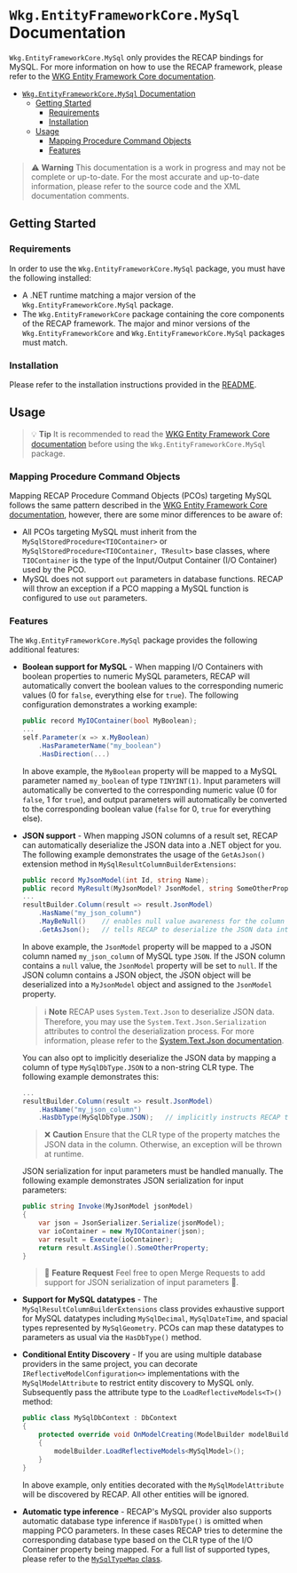 # `Wkg.EntityFrameworkCore.MySql` Documentation

`Wkg.EntityFrameworkCore.MySql` only provides the RECAP bindings for MySQL. For more information on how to use the RECAP framework, please refer to the [WKG Entity Framework Core documentation](https://github.com/WKG-Software-GmbH/wkg-entity-framework-core/blob/main/docs/documentation.md).

- [`Wkg.EntityFrameworkCore.MySql` Documentation](#wkgentityframeworkcoremysql-documentation)
  - [Getting Started](#getting-started)
    - [Requirements](#requirements)
    - [Installation](#installation)
  - [Usage](#usage)
    - [Mapping Procedure Command Objects](#mapping-procedure-command-objects)
    - [Features](#features)

> :warning: **Warning**
> This documentation is a work in progress and may not be complete or up-to-date. For the most accurate and up-to-date information, please refer to the source code and the XML documentation comments.

## Getting Started

### Requirements

In order to use the `Wkg.EntityFrameworkCore.MySql` package, you must have the following installed:

- A .NET runtime matching a major version of the `Wkg.EntityFrameworkCore.MySql` package.
- The `Wkg.EntityFrameworkCore` package containing the core components of the RECAP framework. The major and minor versions of the `Wkg.EntityFrameworkCore` and `Wkg.EntityFrameworkCore.MySql` packages must match.

### Installation

Please refer to the installation instructions provided in the [README](../README.md).

## Usage

> :bulb: **Tip**
> It is recommended to read the [WKG Entity Framework Core documentation](https://github.com/WKG-Software-GmbH/wkg-entity-framework-core/blob/main/docs/documentation.md) before using the `Wkg.EntityFrameworkCore.MySql` package.

### Mapping Procedure Command Objects

Mapping RECAP Procedure Command Objects (PCOs) targeting MySQL follows the same pattern described in the [WKG Entity Framework Core documentation](https://github.com/WKG-Software-GmbH/wkg-entity-framework-core/blob/main/docs/documentation.md#getting-started-with-pco-mapping), however, there are some minor differences to be aware of:

- All PCOs targeting MySQL must inherit from the `MySqlStoredProcedure<TIOContainer>` or `MySqlStoredProcedure<TIOContainer, TResult>` base classes, where `TIOContainer` is the type of the Input/Output Container (I/O Container) used by the PCO.
- MySQL does not support `out` parameters in database functions. RECAP will throw an exception if a PCO mapping a MySQL function is configured to use `out` parameters.

### Features

The `Wkg.EntityFrameworkCore.MySql` package provides the following additional features:

- **Boolean support for MySQL** - When mapping I/O Containers with boolean properties to numeric MySQL parameters, RECAP will automatically convert the boolean values to the corresponding numeric values (0 for `false`, everything else for `true`). The following configuration demonstrates a working example:

    ```csharp
    public record MyIOContainer(bool MyBoolean);
    ...
    self.Parameter(x => x.MyBoolean)
        .HasParameterName("my_boolean")
        .HasDirection(...)
    ```
    
    In above example, the `MyBoolean` property will be mapped to a MySQL parameter named `my_boolean` of type `TINYINT(1)`. Input parameters will automatically be converted to the corresponding numeric value (0 for `false`, 1 for `true`), and output parameters will automatically be converted to the corresponding boolean value (`false` for 0, `true` for everything else).
- **JSON support** - When mapping JSON columns of a result set, RECAP can automatically deserialize the JSON data into a .NET object for you. The following example demonstrates the usage of the `GetAsJson()` extension method in `MySqlResultColumnBuilderExtensions`:

    ```csharp
    public record MyJsonModel(int Id, string Name);
    public record MyResult(MyJsonModel? JsonModel, string SomeOtherProperty);
    ...
    resultBuilder.Column(result => result.JsonModel)
        .HasName("my_json_column")
        .MayBeNull()    // enables null value awareness for the column
        .GetAsJson();   // tells RECAP to deserialize the JSON data into the CLR type of the property
    ```
    
    In above example, the `JsonModel` property will be mapped to a JSON column named `my_json_column` of MySQL type `JSON`. If the JSON column contains a `null` value, the `JsonModel` property will be set to `null`. If the JSON column contains a JSON object, the JSON object will be deserialized into a `MyJsonModel` object and assigned to the `JsonModel` property.

    > :information_source: **Note**
    > RECAP uses `System.Text.Json` to deserialize JSON data. Therefore, you may use the `System.Text.Json.Serialization` attributes to control the deserialization process. For more information, please refer to the [System.Text.Json documentation](https://learn.microsoft.com/en-us/dotnet/api/system.text.json.serialization?view=net-7.0).

    You can also opt to implicitly deserialize the JSON data by mapping a column of type `MySqlDbType.JSON` to a non-string CLR type. The following example demonstrates this:

    ```csharp
    ...
    resultBuilder.Column(result => result.JsonModel)
        .HasName("my_json_column")
        .HasDbType(MySqlDbType.JSON);   // implicitly instructs RECAP to deserialize the JSON data into the CLR type of the property
    ```

    > :x: **Caution**
    > Ensure that the CLR type of the property matches the JSON data in the column. Otherwise, an exception will be thrown at runtime.

    JSON serialization for input parameters must be handled manually. The following example demonstrates JSON serialization for input parameters:

    ```csharp
    public string Invoke(MyJsonModel jsonModel)
    {
        var json = JsonSerializer.Serialize(jsonModel);
        var ioContainer = new MyIOContainer(json);
        var result = Execute(ioContainer);
        return result.AsSingle().SomeOtherProperty;
    }
    ```

    > :pray: **Feature Request**
    > Feel free to open Merge Requests to add support for JSON serialization of input parameters :eyes:.
    
- **Support for MySQL datatypes** - The `MySqlResultColumnBuilderExtensions` class provides exhaustive support for MySQL datatypes including `MySqlDecimal`, `MySqlDateTime`, and spacial types represented by `MySqlGeometry`. PCOs can map these datatypes to parameters as usual via the `HasDbType()` method.
- **Conditional Entity Discovery** - If you are using multiple database providers in the same project, you can decorate `IReflectiveModelConfiguration<>` implementations with the `MySqlModelAttribute` to restrict entity discovery to MySQL only. Subsequently pass the attribute type to the `LoadReflectiveModels<T>()` method:
  
    ```csharp
    public class MySqlDbContext : DbContext
    {
        protected override void OnModelCreating(ModelBuilder modelBuilder)
        {
            modelBuilder.LoadReflectiveModels<MySqlModel>();
        }
    }
    ```
    
    In above example, only entities decorated with the `MySqlModelAttribute` will be discovered by RECAP. All other entities will be ignored.
- **Automatic type inference** - RECAP's MySQL provider also supports automatic database type inference if `HasDbType()` is omitted when mapping PCO parameters. In these cases RECAP tries to determine the corresponding database type based on the CLR type of the I/O Container property being mapped. For a full list of supported types, please refer to the [`MySqlTypeMap` class](../Wkg.EntityFrameworkCore.MySql/Wkg.EntityFrameworkCore.MySql/MySqlTypeMap.cs).